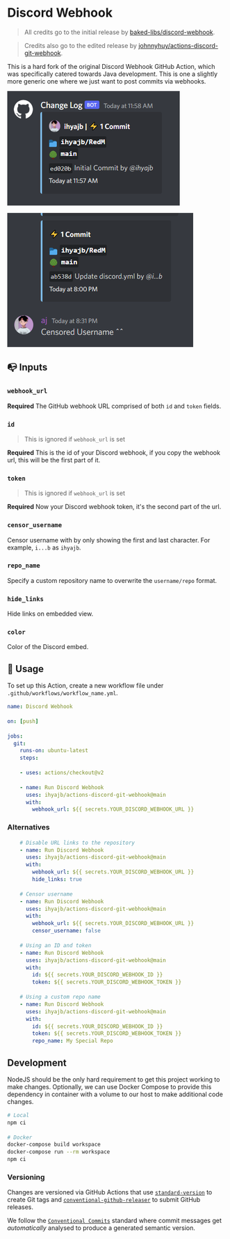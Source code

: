 # Discord Webhook

> All credits go to the initial release by [baked-libs/discord-webhook](https://github.com/baked-libs/discord-webhook).

> Credits also go to the edited release by [johnnyhuy/actions-discord-git-webhook](https://github.com/johnnyhuy/actions-discord-git-webhook).

This is a hard fork of the original Discord Webhook GitHub Action, which was specifically catered towards Java development. This is one a slightly more generic one where we just want to post commits via webhooks.

![preview](./docs/img.png)

![preview](./docs/img2.png)

## :mailbox_with_no_mail: Inputs

### `webhook_url`

**Required** The GitHub webhook URL comprised of both `id` and `token` fields.

### `id`

> This is ignored if `webhook_url` is set

**Required** This is the id of your Discord webhook, if you copy the webhook url, this will be the first part of it.

### `token`

> This is ignored if `webhook_url` is set

**Required** Now your Discord webhook token, it's the second part of the url. 

### `censor_username`

Censor username with by only showing the first and last character. For example, `i...b` as `ihyajb`.

### `repo_name`

Specify a custom repository name to overwrite the `username/repo` format.

### `hide_links`

Hide links on embedded view.

### `color`

Color of the Discord embed.

## :scroll: Usage

To set up this Action, create a new workflow file under `.github/workflows/workflow_name.yml`.

```yaml
name: Discord Webhook

on: [push]

jobs:
  git:
    runs-on: ubuntu-latest
    steps:

    - uses: actions/checkout@v2

    - name: Run Discord Webhook
      uses: ihyajb/actions-discord-git-webhook@main 
      with:
        webhook_url: ${{ secrets.YOUR_DISCORD_WEBHOOK_URL }}

```

### Alternatives

```yaml
    # Disable URL links to the repository
    - name: Run Discord Webhook
      uses: ihyajb/actions-discord-git-webhook@main 
      with:
        webhook_url: ${{ secrets.YOUR_DISCORD_WEBHOOK_URL }}
        hide_links: true

    # Censor username
    - name: Run Discord Webhook
      uses: ihyajb/actions-discord-git-webhook@main 
      with:
        webhook_url: ${{ secrets.YOUR_DISCORD_WEBHOOK_URL }}
        censor_username: false

    # Using an ID and token
    - name: Run Discord Webhook
      uses: ihyajb/actions-discord-git-webhook@main 
      with:
        id: ${{ secrets.YOUR_DISCORD_WEBHOOK_ID }}
        token: ${{ secrets.YOUR_DISCORD_WEBHOOK_TOKEN }}

    # Using a custom repo name
    - name: Run Discord Webhook
      uses: ihyajb/actions-discord-git-webhook@main 
      with:
        id: ${{ secrets.YOUR_DISCORD_WEBHOOK_ID }}
        token: ${{ secrets.YOUR_DISCORD_WEBHOOK_TOKEN }}
        repo_name: My Special Repo
```

## Development

NodeJS should be the only hard requirement to get this project working to make changes. Optionally, we can use Docker Compose to provide this dependency in container with a volume to our host to make additional code changes.

```bash
# Local
npm ci

# Docker
docker-compose build workspace
docker-compose run --rm workspace
npm ci
```

### Versioning

Changes are versioned via GitHub Actions that use [`standard-version`](https://github.com/conventional-changelog/standard-version) to create Git tags and [`conventional-github-releaser`](https://github.com/conventional-changelog/releaser-tools/tree/master/packages/conventional-github-releaser) to submit GitHub releases.

We follow the [`Conventional Commits`](https://www.conventionalcommits.org/en/v1.0.0/#summary) standard where commit messages get *automatically* analysed to produce a generated semantic version.
